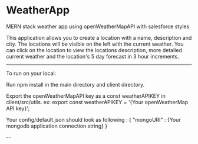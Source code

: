# WeatherApp

MERN stack weather app using openWeatherMapAPI with salesforce styles

This application allows you to create a location with a name, description and city.
The locations will be visible on the left with the current weather.
You can click on the location to view the locations description, more detailed current weather and the location's 5 day forecast in 3 hour increments.

---

To run on your local:

Run npm install in the main directory and client directory.

Export the openWeatherMapAPI key as a const weatherAPIKEY in client/src/utils.
ex:
export const weatherAPIKEY = '{Your openWeatherMap API key}';

Your config/default.json should look as following :
{
"mongoURI" : {Your mongodb application connection string}
}

--
